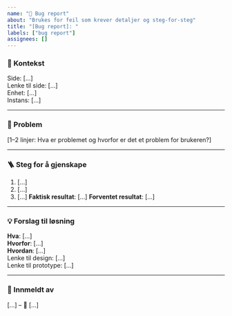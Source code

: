 ```yaml
---
name: "🐛 Bug report"
about: "Brukes for feil som krever detaljer og steg-for-steg"
title: "[Bug report]: "
labels: ["bug report"]
assignees: []
---
```


### 📍 Kontekst
Side: [...]  
Lenke til side: [...]  
Enhet: [...]  
Instans: [...]  

---

### 📝 Problem
[1–2 linjer: Hva er problemet og hvorfor er det et problem for brukeren?]

---

### 🪜 Steg for å gjenskape
1. [...]
2. [...]
3. [...]
**Faktisk resultat**: [...]
**Forventet resultat**: [...]

---

### 💡 Forslag til løsning
**Hva**: [...]  
**Hvorfor**: [...]  
**Hvordan**: [...]  
Lenke til design: [...]  
Lenke til prototype: [...]

---

### 👤 Innmeldt av
[...] – 📅 [...]
